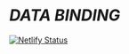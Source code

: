 # *DATA BINDING*
[![Netlify Status](https://api.netlify.com/api/v1/badges/02632604-2c9b-4445-bf46-8f69fbb1088b/deploy-status)](https://app.netlify.com/sites/justcoddev-ng-databinding/deploys)
